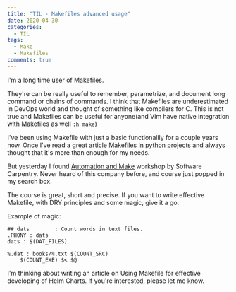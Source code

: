 ```yaml
---
title: "TIL - Makefiles advanced usage"
date: 2020-04-30
categories:
  - TIL
tags:
  - Make
  - Makefiles
comments: true
---
```


I'm a long time user of Makefiles.

They're can be really useful to remember, parametrize, and document long
command or chains of commands. I think that Makefiles are underestimated in DevOps
world and thought of something like compilers for C. This is not true and Makefiles
can be useful for anyone(and Vim have native integration with Makefiles as well `:h make`)

I've been using Makefile with just a basic functionalily for a couple years now.
Once I've read a great article [Makefiles in python projects](https://krzysztofzuraw.com/blog/2016/makefiles-in-python-projects.html)
and always thought that it's more than enough for my needs.

But yesterday I found [Automation and Make](https://swcarpentry.github.io/make-novice/)
workshop by Software Carpentry. Never heard of this company before, and course just
popped in my search box.

The course is great, short and precise. If you want to write effective
Makefile, with DRY principles and some magic, give it a go.

Example of magic:
```
## dats        : Count words in text files.
.PHONY : dats
dats : $(DAT_FILES)

%.dat : books/%.txt $(COUNT_SRC)
    $(COUNT_EXE) $< $@
```

I'm thinking about writing an article on Using Makefile for effective developing
of Helm Charts. If you're interested, please let me know.

